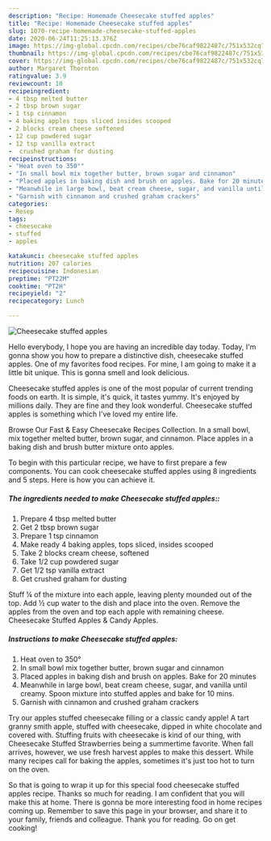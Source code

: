 ```yaml
---
description: "Recipe: Homemade Cheesecake stuffed apples"
title: "Recipe: Homemade Cheesecake stuffed apples"
slug: 1070-recipe-homemade-cheesecake-stuffed-apples
date: 2020-06-24T11:25:13.376Z
image: https://img-global.cpcdn.com/recipes/cbe76caf9822487c/751x532cq70/cheesecake-stuffed-apples-recipe-main-photo.jpg
thumbnail: https://img-global.cpcdn.com/recipes/cbe76caf9822487c/751x532cq70/cheesecake-stuffed-apples-recipe-main-photo.jpg
cover: https://img-global.cpcdn.com/recipes/cbe76caf9822487c/751x532cq70/cheesecake-stuffed-apples-recipe-main-photo.jpg
author: Margaret Thornton
ratingvalue: 3.9
reviewcount: 10
recipeingredient:
- 4 tbsp melted butter
- 2 tbsp brown sugar
- 1 tsp cinnamon
- 4 baking apples tops sliced insides scooped
- 2 blocks cream cheese softened
- 12 cup powdered sugar
- 12 tsp vanilla extract
-  crushed graham for dusting
recipeinstructions:
- "Heat oven to 350°"
- "In small bowl mix together butter, brown sugar and cinnamon"
- "Placed apples in baking dish and brush on apples. Bake for 20 minutes"
- "Meanwhile in large bowl, beat cream cheese, sugar, and vanilla until creamy. Spoon mixture into stuffed apples and bake for 10 mins."
- "Garnish with cinnamon and crushed graham crackers"
categories:
- Resep
tags:
- cheesecake
- stuffed
- apples

katakunci: cheesecake stuffed apples
nutrition: 207 calories
recipecuisine: Indonesian
preptime: "PT22M"
cooktime: "PT2H"
recipeyield: "2"
recipecategory: Lunch

---
```



![Cheesecake stuffed apples](https://img-global.cpcdn.com/recipes/cbe76caf9822487c/751x532cq70/cheesecake-stuffed-apples-recipe-main-photo.jpg)

Hello everybody, I hope you are having an incredible day today. Today, I'm gonna show you how to prepare a distinctive dish, cheesecake stuffed apples. One of my favorites food recipes. For mine, I am going to make it a little bit unique. This is gonna smell and look delicious.

Cheesecake stuffed apples is one of the most popular of current trending foods on earth. It is simple, it's quick, it tastes yummy. It's enjoyed by millions daily. They are fine and they look wonderful. Cheesecake stuffed apples is something which I've loved my entire life.

Browse Our Fast &amp; Easy Cheesecake Recipes Collection. In a small bowl, mix together melted butter, brown sugar, and cinnamon. Place apples in a baking dish and brush butter mixture onto apples.


To begin with this particular recipe, we have to first prepare a few components. You can cook cheesecake stuffed apples using 8 ingredients and 5 steps. Here is how you can achieve it.

##### The ingredients needed to make Cheesecake stuffed apples::

1. Prepare 4 tbsp melted butter
1. Get 2 tbsp brown sugar
1. Prepare 1 tsp cinnamon
1. Make ready 4 baking apples, tops sliced, insides scooped
1. Take 2 blocks cream cheese, softened
1. Take 1/2 cup powdered sugar
1. Get 1/2 tsp vanilla extract
1. Get  crushed graham for dusting


Stuff ¼ of the mixture into each apple, leaving plenty mounded out of the top. Add ½ cup water to the dish and place into the oven. Remove the apples from the oven and top each apple with remaining cheese. Cheesecake Stuffed Apples &amp; Candy Apples. 

##### Instructions to make Cheesecake stuffed apples:

1. Heat oven to 350°
1. In small bowl mix together butter, brown sugar and cinnamon
1. Placed apples in baking dish and brush on apples. Bake for 20 minutes
1. Meanwhile in large bowl, beat cream cheese, sugar, and vanilla until creamy. Spoon mixture into stuffed apples and bake for 10 mins.
1. Garnish with cinnamon and crushed graham crackers


Try our apples stuffed cheesecake filling or a classic candy apple! A tart granny smith apple, stuffed with cheesecake, dipped in white chocolate and covered with. Stuffing fruits with cheesecake is kind of our thing, with Cheesecake Stuffed Strawberries being a summertime favorite. When fall arrives, however, we use fresh harvest apples to make this dessert. While many recipes call for baking the apples, sometimes it&#39;s just too hot to turn on the oven. 

So that is going to wrap it up for this special food cheesecake stuffed apples recipe. Thanks so much for reading. I am confident that you will make this at home. There is gonna be more interesting food in home recipes coming up. Remember to save this page in your browser, and share it to your family, friends and colleague. Thank you for reading. Go on get cooking!
